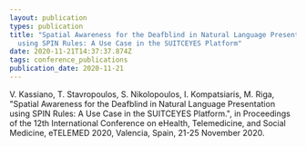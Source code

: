 ```yaml
---
layout: publication
types: publication
title: "Spatial Awareness for the Deafblind in Natural Language Presentation
  using SPIN Rules: A Use Case in the SUITCEYES Platform"
date: 2020-11-21T14:37:37.874Z
tags: conference_publications
publication_date: 2020-11-21
---
```

V. Kassiano, T. Stavropoulos, S. Nikolopoulos, I. Kompatsiaris, M. Riga, "Spatial Awareness for the Deafblind in Natural Language Presentation using SPIN Rules: A Use Case in the SUITCEYES Platform.", in Proceedings of the 12th International Conference on eHealth, Telemedicine, and Social Medicine, eTELEMED 2020, Valencia, Spain, 21-25 November 2020.